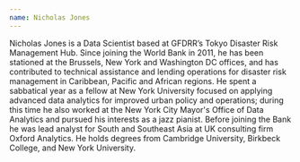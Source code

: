 ```yaml
---
name: Nicholas Jones
---
```

Nicholas Jones is a Data Scientist based at GFDRR’s Tokyo Disaster Risk Management Hub. Since joining the World Bank in 2011, he has been stationed at the Brussels, New York and Washington DC offices, and has contributed to technical assistance and lending operations for disaster risk management in Caribbean, Pacific and African regions. He spent a sabbatical year as a fellow at New York University focused on applying advanced data analytics for improved urban policy and operations; during this time he also worked at the New York City Mayor's Office of Data Analytics and pursued his interests as a jazz pianist. Before joining the Bank he was lead analyst for South and Southeast Asia at UK consulting firm Oxford Analytics. He holds degrees from Cambridge University, Birkbeck College, and New York University.
